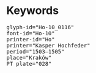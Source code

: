 # Keywords
<pre>
glyph-id="Ho-10_0116"
font-id="Ho-10"
printer-id="Ho"
printer="Kasper Hochfeder"
period="1503–1505"
place="Kraków"
PT plate="028"
</pre>

